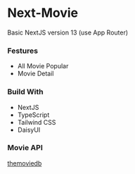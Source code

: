 # Next-Movie

Basic NextJS version 13 (use App Router)

### Festures
* All Movie Popular
* Movie Detail

### Build With

- NextJS
- TypeScript
- Tailwind CSS
- DaisyUI

### Movie API

[themoviedb](https://www.themoviedb.org/)
